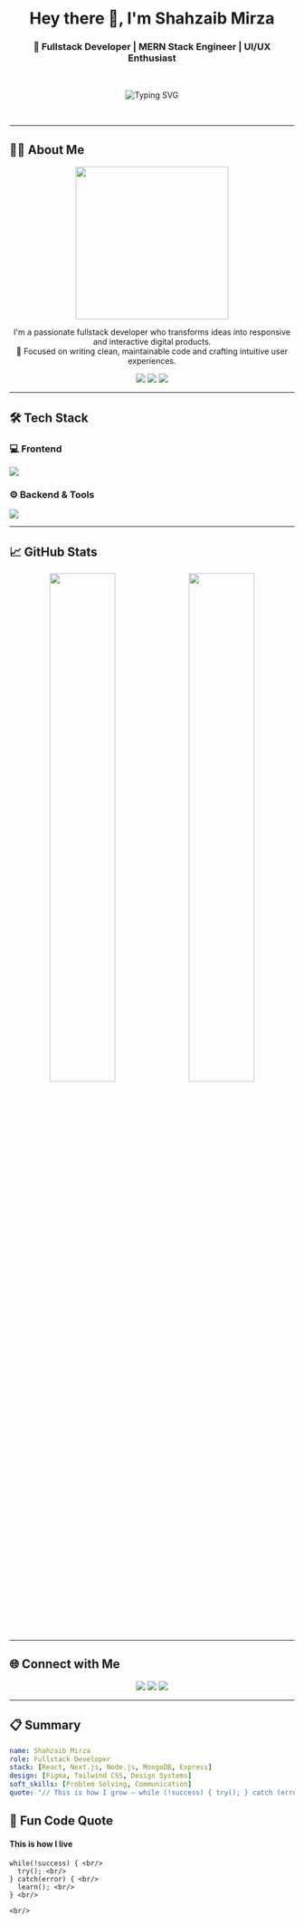 <!-- PROFILE HEADER -->
<h1 align="center">Hey there 👋, I'm Shahzaib Mirza</h1>
<h3 align="center">🚀 Fullstack Developer | MERN Stack Engineer | UI/UX Enthusiast</h3>

<br/>

<p align="center">
  <img 
    src="https://readme-typing-svg.demolab.com?font=Fira+Code&size=26&pause=1000&color=F7941D&center=true&vCenter=true&width=850&lines=Hi,+I'm+Shahzaib+Mirza+-+Fullstack+Developer" 
    alt="Typing SVG" 
  />
</p>
<br />




---

## 👨‍💻 About Me

<div align="center">
  <img src="https://media.giphy.com/media/qgQUggAC3Pfv687qPC/giphy.gif" width="270"/>
</div>

<p align="center">
  I'm a passionate fullstack developer who transforms ideas into responsive and interactive digital products.<br>
  🔧 Focused on writing clean, maintainable code and crafting intuitive user experiences.
</p>

<div align="center">
  <img src="https://img.shields.io/badge/Age-18-blue?style=flat-square" />
  <img src="https://img.shields.io/badge/Code%20Style-Clean-brightgreen?style=flat-square" />
  <img src="https://img.shields.io/badge/Learning-Design%20Systems-orange?style=flat-square" />
</div>

---

## 🛠 Tech Stack

### 💻 Frontend
<p align="left">
  <img src="https://skillicons.dev/icons?i=react,nextjs,js,html,css,tailwind" />
</p>

### ⚙️ Backend & Tools
<p align="left">
  <img src="https://skillicons.dev/icons?i=nodejs,express,mongodb,git,vscode,postman" />
</p>

---

## 📈 GitHub Stats

<p align="center">
  <img src="https://github-readme-streak-stats.herokuapp.com/?user=szbr1&theme=tokyonight&hide_border=true" width="48%" />
  <img src="https://github-readme-stats.vercel.app/api/top-langs/?username=szbr1&layout=compact&theme=tokyonight&hide_border=true" width="48%" />
</p>

---

## 🌐 Connect with Me

<p align="center">
  <a href="https://github.com/szbr1"><img src="https://img.shields.io/badge/GitHub-000?style=for-the-badge&logo=github&logoColor=white"/></a>
  <a href="https://www.linkedin.com/in/szaib-dev/"><img src="https://img.shields.io/badge/LinkedIn-0077B5?style=for-the-badge&logo=linkedin&logoColor=white"/></a>
  <a href="https://x.com/szb_121"><img src="https://img.shields.io/badge/Twitter-1DA1F2?style=for-the-badge&logo=twitter&logoColor=white"/></a>
</p>

---

## 📋 Summary

```yaml
name: Shahzaib Mirza
role: Fullstack Developer
stack: [React, Next.js, Node.js, MongoDB, Express]
design: [Figma, Tailwind CSS, Design Systems]
soft_skills: [Problem Solving, Communication]
quote: "// This is how I grow — while (!success) { try(); } catch (error) { learn(); }"
```
## 🧠 Fun Code Quote


#### This is how I live
```
while(!success) { <br/>
  try(); <br/>
} catch(error) { <br/>
  learn(); <br/>
} <br/>

<br/>
